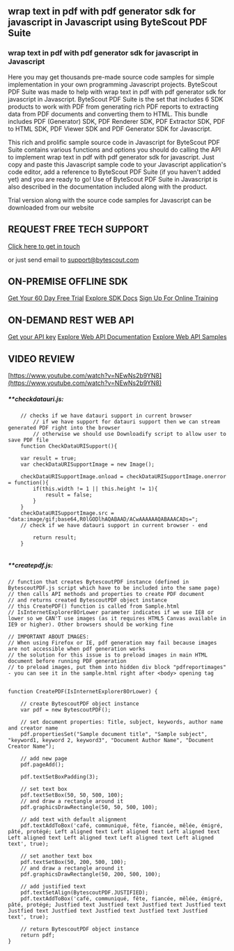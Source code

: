 ## wrap text in pdf with pdf generator sdk for javascript in Javascript using ByteScout PDF Suite

### wrap text in pdf with pdf generator sdk for javascript in Javascript

Here you may get thousands pre-made source code samples for simple implementation in your own programming Javascript projects. ByteScout PDF Suite was made to help with wrap text in pdf with pdf generator sdk for javascript in Javascript. ByteScout PDF Suite is the set that includes 6 SDK products to work with PDF from generating rich PDF reports to extracting data from PDF documents and converting them to HTML. This bundle includes PDF (Generator) SDK, PDF Renderer SDK, PDF Extractor SDK, PDF to HTML SDK, PDF Viewer SDK and PDF Generator SDK for Javascript.

This rich and prolific sample source code in Javascript for ByteScout PDF Suite contains various functions and options you should do calling the API to implement wrap text in pdf with pdf generator sdk for javascript.  Just copy and paste this Javascript sample code to your Javascript application's code editor, add a reference to ByteScout PDF Suite (if you haven't added yet) and you are ready to go! Use of ByteScout PDF Suite in Javascript is also described in the documentation included along with the product.

Trial version along with the source code samples for Javascript can be downloaded from our website

## REQUEST FREE TECH SUPPORT

[Click here to get in touch](https://bytescout.zendesk.com/hc/en-us/requests/new?subject=ByteScout%20PDF%20Suite%20Question)

or just send email to [support@bytescout.com](mailto:support@bytescout.com?subject=ByteScout%20PDF%20Suite%20Question) 

## ON-PREMISE OFFLINE SDK 

[Get Your 60 Day Free Trial](https://bytescout.com/download/web-installer?utm_source=github-readme)
[Explore SDK Docs](https://bytescout.com/documentation/index.html?utm_source=github-readme)
[Sign Up For Online Training](https://academy.bytescout.com/)


## ON-DEMAND REST WEB API

[Get your API key](https://pdf.co/documentation/api?utm_source=github-readme)
[Explore Web API Documentation](https://pdf.co/documentation/api?utm_source=github-readme)
[Explore Web API Samples](https://github.com/bytescout/ByteScout-SDK-SourceCode/tree/master/PDF.co%20Web%20API)

## VIDEO REVIEW

[https://www.youtube.com/watch?v=NEwNs2b9YN8](https://www.youtube.com/watch?v=NEwNs2b9YN8)




<!-- code block begin -->

##### ****checkdatauri.js:**
    
```
	// checks if we have datauri support in current browser
        // if we have support for datauri support then we can stream generated PDF right into the browser
        // otherwise we should use Downloadify script to allow user to save PDF file
	function CheckDataURISupport(){

	var result = true;
	var checkDataURISupportImage = new Image();

	checkDataURISupportImage.onload = checkDataURISupportImage.onerror = function(){
		if(this.width != 1 || this.height != 1){
			result = false;
		}
	}
	checkDataURISupportImage.src = "data:image/gif;base64,R0lGODlhAQABAAD/ACwAAAAAAQABAAACADs=";
	// check if we have datauri support in current browser - end

		return result;
	}


```

<!-- code block end -->    

<!-- code block begin -->

##### ****createpdf.js:**
    
```
// function that creates BytescoutPDF instance (defined in BytescoutPDF.js script which have to be included into the same page)
// then calls API methods and properties to create PDF document
// and returns created BytescoutPDF object instance
// this CreatePDF() function is called from Sample.html
// IsInternetExplorer8OrLower parameter indicates if we use IE8 or lower so we CAN'T use images (as it requires HTML5 Canvas available in IE9 or higher). Other browsers should be working fine

// IMPORTANT ABOUT IMAGES: 
// When using Firefox or IE, pdf generation may fail because images are not accessible when pdf generation works
// the solution for this issue is to preload images in main HTML document before running PDF generation
// to preload images, put them into hidden div block "pdfreportimages" - you can see it in the sample.html right after <body> opening tag


function CreatePDF(IsInternetExplorer8OrLower) {

    // create BytescoutPDF object instance
    var pdf = new BytescoutPDF();

    // set document properties: Title, subject, keywords, author name and creator name
    pdf.propertiesSet("Sample document title", "Sample subject", "keyword1, keyword 2, keyword3", "Document Author Name", "Document Creator Name");

    // add new page
    pdf.pageAdd();

	pdf.textSetBoxPadding(3);
	
    // set text box
    pdf.textSetBox(50, 50, 500, 100);
    // and draw a rectangle around it
    pdf.graphicsDrawRectangle(50, 50, 500, 100);

    // add text with default alignment
    pdf.textAddToBox('café, communiqué, fête, fiancée, mêlée, émigré, pâté, protégé; Left aligned text Left aligned text Left aligned text Left aligned text Left aligned text Left aligned text Left aligned text', true);

    // set another text box
    pdf.textSetBox(50, 200, 500, 100);
    // and draw a rectangle around it
    pdf.graphicsDrawRectangle(50, 200, 500, 100);

    // add justified text
    pdf.textSetAlign(BytescoutPDF.JUSTIFIED);
    pdf.textAddToBox('café, communiqué, fête, fiancée, mêlée, émigré, pâté, protégé; Justfied text Justfied text Justfied text Justfied text Justfied text Justfied text Justfied text Justfied text Justfied text', true);

    // return BytescoutPDF object instance
    return pdf;
}


```

<!-- code block end -->